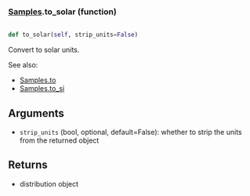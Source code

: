 ### [Samples](Samples.md).to_solar (function)


```py

def to_solar(self, strip_units=False)

```



Convert to solar units.

See also:

* [Samples.to](Samples.to.md)
* [Samples.to_si](Samples.to_si.md)

Arguments
------------
* `strip_units` (bool, optional, default=False): whether to strip the
    units from the returned object

Returns
-------------
* distribution object


